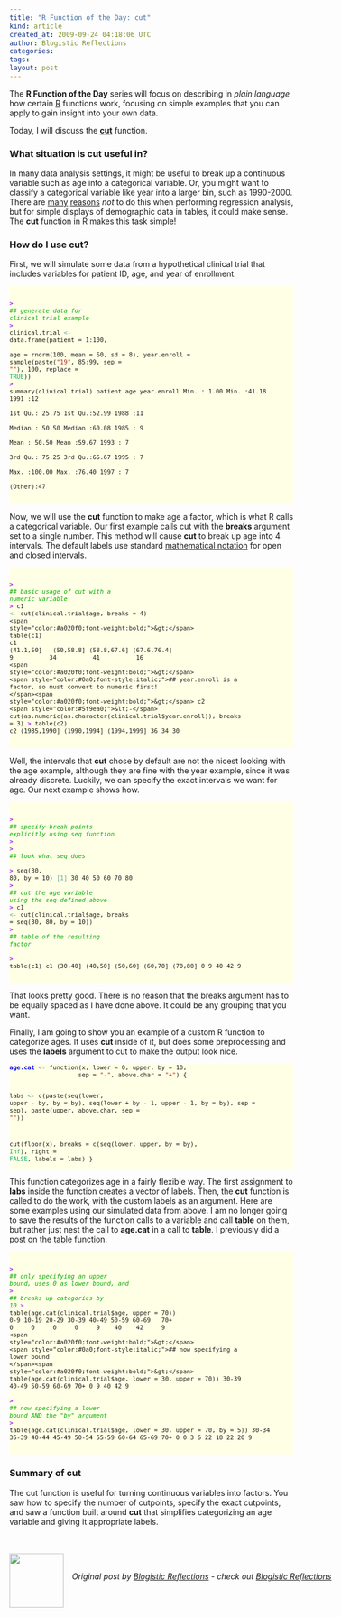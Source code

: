 ```yaml
---
title: "R Function of the Day: cut"
kind: article
created_at: 2009-09-24 04:18:06 UTC
author: Blogistic Reflections
categories: 
tags: 
layout: post
---
```

<p>
The <b>R Function of the Day</b> series will focus on describing in <i>plain language</i> how certain <a href="http://www.R-project.org">R</a> functions work, focusing on simple examples that you can apply to gain insight into your own data.
</p>
<p>
Today, I will discuss the <a href="http://finzi.psych.upenn.edu/R/library/base/html/cut.html"><b>cut</b></a> function.
</p>
<div id="outline-container-1.1" class="outline-3">
<h3 id="sec-1.1">What situation is cut useful in? </h3>
<div id="text-1.1">
<p>
In many data analysis settings, it might be useful to break up a continuous variable such as age into a categorical variable.  Or, you might want to classify a categorical variable like year into a larger bin, such as 1990-2000.  There are <a href="http://biostat.mc.vanderbilt.edu/twiki/bin/view/Main/CatContinuous">many</a> <a href="http://www.stat.columbia.edu/~cook/movabletype/archives/2008/01/debate_over_cat.html">reasons</a> <i>not</i> to do this when performing regression analysis, but for simple displays of demographic data in tables, it could make sense.  The <b>cut</b> function in R makes this task simple!
</p>
</div>
</div>
<div id="outline-container-1.2" class="outline-3">
<h3 id="sec-1.2">How do I use cut? </h3>
<div id="text-1.2">
<p>
First, we will simulate some data from a hypothetical clinical trial that includes variables for patient ID, age, and year of enrollment.
</p>
<pre style="background-color:#FFFFE5;font-size:8pt;overflow:auto;" class="src src-R-transcript">

<span style="color:#a020f0;font-weight:bold;">&gt;</span> <span style="color:#0a0;font-style:italic;">## generate data for clinical trial example
</span><span style="color:#a020f0;font-weight:bold;">&gt;</span> clinical.trial <span style="color:#5f9ea0;">&lt;-</span>
    data.frame(patient = 1:100,              
               age = rnorm(100, mean = 60, sd = 8),
               year.enroll = sample(paste(<span style="color:#b22222;">"19"</span>, 85:99, sep = <span style="color:#b22222;">""</span>),
                 100, replace = <span style="color:#0a6;">TRUE</span>))
<span style="color:#a020f0;font-weight:bold;">&gt;</span> summary(clinical.trial)
    patient            age         year.enroll
 Min.   :  1.00   Min.   :41.18   1991   :12  
 1st Qu.: 25.75   1st Qu.:52.99   1988   :11  
 Median : 50.50   Median :60.08   1985   : 9  
 Mean   : 50.50   Mean   :59.67   1993   : 7  
 3rd Qu.: 75.25   3rd Qu.:65.67   1995   : 7  
 Max.   :100.00   Max.   :76.40   1997   : 7  
                                  (Other):47   

</pre>
<p>
Now, we will use the <b>cut</b> function to make age a factor, which is what R calls a categorical variable. Our first example calls cut with the <b>breaks</b> argument set to a single number.  This method will cause <b>cut</b> to break up age into 4 intervals.  The default labels use standard <a href="http://en.wikipedia.org/wiki/Interval_(mathematics)#Notations_for_intervals">mathematical notation</a> for open and closed intervals.
</p>
<pre style="background-color:#FFFFE5;font-size:8pt;overflow:auto;" class="src src-R-transcript">

<span style="color:#a020f0;font-weight:bold;">&gt;</span> <span style="color:#0a0;font-style:italic;">## basic usage of cut with a numeric variable
</span><span style="color:#a020f0;font-weight:bold;">&gt;</span> c1 <span style="color:#5f9ea0;">&lt;-</span> cut(clinical.trial$age, breaks = 4)
<span style="color:#a020f0;font-weight:bold;">&gt;</span> table(c1)
c1
  (41.1,50]   (50,58.8] (58.8,67.6] (67.6,76.4] 
          9          34          41          16  
<span style="color:#a020f0;font-weight:bold;">&gt;</span> <span style="color:#0a0;font-style:italic;">## year.enroll is a factor, so must convert to numeric first!
</span><span style="color:#a020f0;font-weight:bold;">&gt;</span> c2 <span style="color:#5f9ea0;">&lt;-</span> cut(as.numeric(as.character(clinical.trial$year.enroll)),
            breaks = 3)
<span style="color:#a020f0;font-weight:bold;">&gt;</span> table(c2)
c2
(1985,1990] (1990,1994] (1994,1999] 
         36          34          30  

</pre>
<p>
Well, the intervals that <b>cut</b> chose by default are not the nicest looking with the age example, although they are fine with the year example, since it was already discrete. Luckily, we can specify the exact intervals we want for age.  Our next example shows how.
</p>
<pre style="background-color:#FFFFE5;font-size:8pt;overflow:auto;" class="src src-R-transcript">

<span style="color:#a020f0;font-weight:bold;">&gt;</span> <span style="color:#0a0;font-style:italic;">## specify break points explicitly using seq function
</span><span style="color:#a020f0;font-weight:bold;">&gt;</span> 
<span style="color:#a020f0;font-weight:bold;">&gt;</span> <span style="color:#0a0;font-style:italic;">## look what seq does  
</span><span style="color:#a020f0;font-weight:bold;">&gt;</span> seq(30, 80, by = 10)
<span style="color:#5f9ea0;">[1]</span> 30 40 50 60 70 80 
<span style="color:#a020f0;font-weight:bold;">&gt;</span> <span style="color:#0a0;font-style:italic;">## cut the age variable using the seq defined above
</span><span style="color:#a020f0;font-weight:bold;">&gt;</span> c1 <span style="color:#5f9ea0;">&lt;-</span> cut(clinical.trial$age, breaks = seq(30, 80, by = 10))
<span style="color:#a020f0;font-weight:bold;">&gt;</span> <span style="color:#0a0;font-style:italic;">## table of the resulting factor           
</span><span style="color:#a020f0;font-weight:bold;">&gt;</span> table(c1)
c1
(30,40] (40,50] (50,60] (60,70] (70,80] 
      0       9      40      42       9  

</pre>
<p>
That looks pretty good.  There is no reason that the breaks argument has to be equally spaced as I have done above.  It could be any grouping that you want.
</p>
<p>
Finally, I am going to show you an example of a custom R function to categorize ages.  It uses <b>cut</b> inside of it, but does some preprocessing and uses the <b>labels</b> argument to cut to make the output look nice.
</p>
<pre style="background-color:#FFFFE5;font-size:8pt;overflow:auto;" class="src src-R-transcript">
<span style="color:#0000ff;font-weight:bold;">age.cat</span> <span style="color:#5f9ea0;">&lt;-</span> function(x, lower = 0, upper, by = 10,
                   sep = <span style="color:#b22222;">"-"</span>, above.char = <span style="color:#b22222;">"+"</span>) {

 labs <span style="color:#5f9ea0;">&lt;-</span> c(paste(seq(lower, upper - by, by = by),
                 seq(lower + by - 1, upper - 1, by = by),
                 sep = sep),
           paste(upper, above.char, sep = <span style="color:#b22222;">""</span>))

 cut(floor(x), breaks = c(seq(lower, upper, by = by), <span style="color:#0a6;">Inf</span>),
     right = <span style="color:#0a6;">FALSE</span>, labels = labs)
}
</pre>
<p>
This function categorizes age in a fairly flexible way.  The first assignment to <b>labs</b> inside the function creates a vector of labels. Then, the <b>cut</b> function is called to do the work, with the custom labels as an argument.  Here are some examples using our simulated data from above. I am no longer going to save the results of the function calls to a variable and call <b>table</b> on them, but rather just nest the call to <b>age.cat</b> in a call to <b>table</b>. I previously did a post on the <a href="https://blogisticreflections.wordpress.com/2009/09/21/r-function-of-the-day-table/">table</a> function.
</p>
<pre style="background-color:#FFFFE5;font-size:8pt;overflow:auto;" class="src src-R-transcript">

<span style="color:#a020f0;font-weight:bold;">&gt;</span> <span style="color:#0a0;font-style:italic;">## only specifying an upper bound, uses 0 as lower bound, and
</span><span style="color:#a020f0;font-weight:bold;">&gt;</span> <span style="color:#0a0;font-style:italic;">## breaks up categories by 10
</span><span style="color:#a020f0;font-weight:bold;">&gt;</span> table(age.cat(clinical.trial$age, upper = 70))
  0-9 10-19 20-29 30-39 40-49 50-59 60-69   70+ 
    0     0     0     0     9    40    42     9  
<span style="color:#a020f0;font-weight:bold;">&gt;</span> <span style="color:#0a0;font-style:italic;">## now specifying a lower bound
</span><span style="color:#a020f0;font-weight:bold;">&gt;</span> table(age.cat(clinical.trial$age, lower = 30, upper = 70))
30-39 40-49 50-59 60-69   70+ 
    0     9    40    42     9  
<span style="color:#a020f0;font-weight:bold;">&gt;</span> <span style="color:#0a0;font-style:italic;">## now specifying a lower bound AND the "by" argument 
</span><span style="color:#a020f0;font-weight:bold;">&gt;</span> table(age.cat(clinical.trial$age, lower = 30, upper = 70, by = 5))
30-34 35-39 40-44 45-49 50-54 55-59 60-64 65-69   70+ 
    0     0     3     6    22    18    22    20     9  

</pre>
</div>
</div>
<div id="outline-container-1.3" class="outline-3">
<h3 id="sec-1.3">Summary of cut </h3>
<div id="text-1.3">
<p>
The cut function is useful for turning continuous variables into factors.  You saw how to specify the number of cutpoints, specify the exact cutpoints, and saw a function built around <b>cut</b> that simplifies  categorizing an age variable and giving it appropriate labels.
</p>
</div>
</div><br />  <a rel="nofollow" href="http://feeds.wordpress.com/1.0/gocomments/blogisticreflections.wordpress.com/94/"><img alt="" border="0" src="http://feeds.wordpress.com/1.0/comments/blogisticreflections.wordpress.com/94/" /></a> <img alt="" border="0" src="https://pixel.wp.com/b.gif?host=blogisticreflections.wordpress.com&#038;blog=9541286&#038;post=94&#038;subd=blogisticreflections&#038;ref=&#038;feed=1" width="1" height="1" /><div class="author">
  <img src="" style="width: 96px; height: 96;">
  <span style="position: absolute; padding: 32px 15px;">
    <i>Original post by <a href="http://twitter.com/">Blogistic Reflections</a> - check out <a href="https://blogisticreflections.wordpress.com">Blogistic Reflections</a></i>
  </span>
</div>
